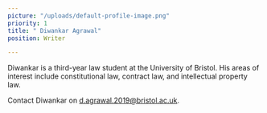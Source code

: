 ```yaml
---
picture: "/uploads/default-profile-image.png"
priority: 1
title: " Diwankar Agrawal"
position: Writer

---
```

Diwankar is a third-year law student at the University of Bristol. His areas of interest include constitutional law, contract law, and intellectual property law.

Contact Diwankar on [d.agrawal.2019@bristol.ac.uk](mailto:d.agrawal.2019@bristol.ac.uk).
